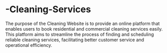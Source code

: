 # -Cleaning-Services
The purpose of the Cleaning Website is to provide an online platform that enables users to book residential and commercial cleaning services easily. This platform aims to streamline the process of finding and scheduling reliable cleaning services, facilitating better customer service and operational efficiency.
